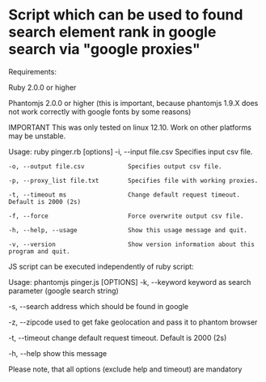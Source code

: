 # Script which can be used to found search element rank in google search via "google proxies"

Requirements:

Ruby 2.0.0 or higher 

Phantomjs 2.0.0 or higher (this is important, because phantomjs 1.9.X does not work correctly with google fonts by some reasons)

IMPORTANT
This was only tested on linux 12.10. Work on other platforms may be unstable.

Usage: ruby pinger.rb [options]
    -i, --input file.csv             Specifies input csv file.
    
    -o, --output file.csv            Specifies output csv file.
    
    -p, --proxy_list file.txt        Specifies file with working proxies.
    
    -t, --timeout ms                 Change default request timeout. Default is 2000 (2s)
    
    -f, --force                      Force overwrite output csv file.
    
    -h, --help, --usage              Show this usage message and quit.
    
    -v, --version                    Show version information about this program and quit.


JS script can be executed independently of ruby script:

Usage: phantomjs pinger.js [OPTIONS]
-k, --keyword        keyword as search parameter (google search string)

-s, --search         address which should be found in google

-z, --zipcode        used to get fake geolocation and pass it to phantom browser

-t, --timeout        change default request timeout. Default is 2000 (2s)

-h, --help           show this message

Please note, that all options (exclude help and timeout) are mandatory
